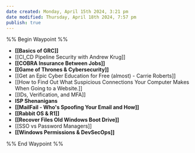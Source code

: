 ```yaml
---
date created: Monday, April 15th 2024, 3:21 pm
date modified: Thursday, April 18th 2024, 7:57 pm
publish: true
---
```


%% Begin Waypoint %%
- **[[Basics of GRC]]**
- [[CI_CD Pipeline Security with Andrew Krug]]
- **[[COBRA Insurance Between Jobs]]**
- **[[Game of Thrones & Cybersecurity]]**
- [[Get an Epic Cyber Education for Free (almost) - Carrie Roberts]]
- [[How to Find Out What Suspicious Connections Your Computer Makes When Going to a Website.]]
- [[IDs, Verification, and MFA]]
- **ISP Shenanigans**
- **[[MailFail - Who's Spoofing Your Email and How]]**
- **[[Rabbit OS & R1]]**
- **[[Recover Files Old Windows Boot Drive]]**
- [[SSO vs Password Managers]]
- **[[Windows Permissions & DevSecOps]]**

%% End Waypoint %%